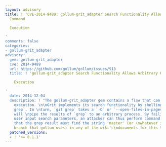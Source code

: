 ```yaml
---
layout: advisory
title: ! 'CVE-2014-9489: gollum-grit_adapter Search Functionality Allows Arbitrary
  Command

  Execution

'
comments: false
categories:
- gollum-grit_adapter
advisory:
  gem: gollum-grit_adapter
  cve: 2014-9489
  url: https://github.com/gollum/gollum/issues/913
  title: ! 'gollum-grit_adapter Search Functionality Allows Arbitrary Command

    Execution

'
  date: 2014-12-04
  description: ! "The gollum-grit_adapter gem contains a flaw that can allow arbitrary\ncommand
    execution. \n\nGrit implements its search functionality by shelling out to `git
    grep`. In \nturn, `git grep` takes a `-O` or `--open-files-in-pages` option that
    will \npipe the results of `grep` to an arbitrary process. By failing to properly\nsanitize
    user input search parameters, an attacker can thus perform command \nexecution.\n\nNote
    that the grep result must find the string 'master' (or \nwhatever is the default
    branch that gollum uses) in any of the wiki's\ndocuments for this to succeed.\n"
  patched_versions:
  - ! '>= 0.1.1'
---
```

